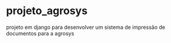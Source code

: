# projeto_agrosys
 projeto em django para desenvolver um sistema de impressão de documentos para a agrosys
